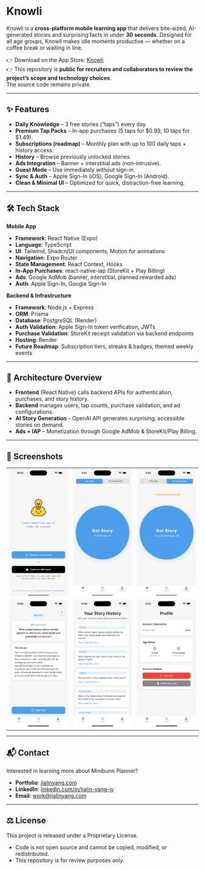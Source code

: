 # Knowli

Knowli is a **cross-platform mobile learning app** that delivers bite-sized, AI-generated stories and surprising facts in under **30 seconds**. Designed for all age groups, Knowli makes idle moments productive — whether on a coffee break or waiting in line.

👉 Download on the App Store: [Knowli](https://apps.apple.com/ca/app/knowli/id6749599315)  
👉 This repository is **public for recruiters and collaborators to review the project’s scope and technology choices**.  
The source code remains private.

---

## ✨ Features

- **Daily Knowledge** – 3 free stories (“taps”) every day.  
- **Premium Tap Packs** – In-app purchases (5 taps for $0.99, 10 taps for $1.49).  
- **Subscriptions (roadmap)** – Monthly plan with up to 100 daily taps + history access.  
- **History** – Browse previously unlocked stories.  
- **Ads Integration** – Banner + interstitial ads (non-intrusive).  
- **Guest Mode** – Use immediately without sign-in.  
- **Sync & Auth** – Apple Sign-In (iOS), Google Sign-In (Android).  
- **Clean & Minimal UI** – Optimized for quick, distraction-free learning.  

---

## 🛠 Tech Stack

**Mobile App**  
- **Framework**: React Native (Expo)  
- **Language**: TypeScript  
- **UI**: Tailwind, Shadcn/UI components, Motion for animations  
- **Navigation**: Expo Router  
- **State Management**: React Context, Hooks  
- **In-App Purchases**: react-native-iap (StoreKit + Play Billing)  
- **Ads**: Google AdMob (banner, interstitial, planned rewarded ads)  
- **Auth**: Apple Sign-In, Google Sign-In  

**Backend & Infrastructure**  
- **Framework**: Node.js + Express  
- **ORM**: Prisma  
- **Database**: PostgreSQL (Render)  
- **Auth Validation**: Apple Sign-In token verification, JWTs  
- **Purchase Validation**: StoreKit receipt validation via backend endpoints  
- **Hosting**: Render  
- **Future Roadmap**: Subscription tiers, streaks & badges, themed weekly events  

---

## 🚀 Architecture Overview

- **Frontend** (React Native) calls backend APIs for authentication, purchases, and story history.  
- **Backend** manages users, tap counts, purchase validation, and ad configurations.  
- **AI Story Generation** – OpenAI API generates surprising, accessible stories on demand.  
- **Ads + IAP** – Monetization through Google AdMob & StoreKit/Play Billing.  

---

## 📸 Screenshots

<table>
  <tr>
    <td><img src="/screenshots/1.%20Sign%20In.png" width="220"/></td>
    <td><img src="/screenshots/2.%20Learn%20-%20Free.png" width="220"/></td>
    <td><img src="/screenshots/3.%20Learn%20-%20Purchased.png" width="220"/></td>
  </tr>
  <tr>
    <td><img src="/screenshots/4.Story.png" width="220"/></td>
    <td><img src="/screenshots/5.History.png" width="220"/></td>
    <td><img src="/screenshots/6.%20Profile.png" width="220"/></td>
  </tr>
</table>

---

## 📬 Contact

Interested in learning more about Minibunn Planner?  
- **Portfolio**: [jialinyang.com](https://www.jialinyang.com)
- **LinkedIn**: [linkedin.com/in/jialin-yang-jy](https://www.linkedin.com/in/jialin-yang-jy)
- **Email**: work@jialinyang.com

---

## ⚖️ License

This project is released under a Proprietary License.
-	Code is not open source and cannot be copied, modified, or redistributed.
-	This repository is for review purposes only.
